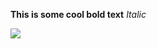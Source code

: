 <b>This is some cool bold text</b>
<i>Italic</i>

<a href="http://ufc.com/" title="Web Page"></a>

<img src="file:///Users/pranavreddy/Desktop/Screenshot%202016-06-26%2022.33.44.png" />

